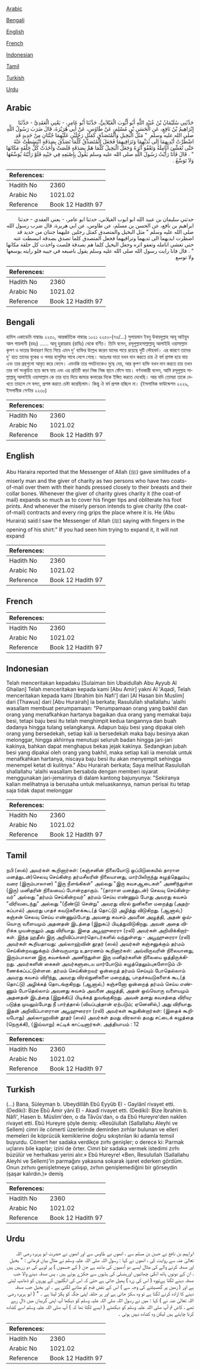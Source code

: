 [Arabic](#arabic)

[Bengali](#bengali)

[English](#english)

[French](#french)

[Indonesian](#indonesian)

[Tamil](#tamil)

[Turkish](#turkish)

[Urdu](#urdu)

## Arabic


<div dir="rtl" lang="ar" style={{fontSize:'larger',backgroundColor:'#f8f9fa',padding:20}}>
حَدَّثَنِي سُلَيْمَانُ بْنُ عُبَيْدِ اللَّهِ أَبُو أَيُّوبَ الْغَيْلاَنِيُّ، حَدَّثَنَا أَبُو عَامِرٍ، - يَعْنِي الْعَقَدِيَّ - حَدَّثَنَا إِبْرَاهِيمُ بْنُ نَافِعٍ، عَنِ الْحَسَنِ بْنِ مُسْلِمٍ، عَنْ طَاوُسٍ، عَنْ أَبِي هُرَيْرَةَ، قَالَ ضَرَبَ رَسُولُ اللَّهِ صلى الله عليه وسلم ‏ "‏ مَثَلَ الْبَخِيلِ وَالْمُتَصَدِّقِ كَمَثَلِ رَجُلَيْنِ عَلَيْهِمَا جُنَّتَانِ مِنْ حَدِيدٍ قَدِ اضْطُرَّتْ أَيْدِيهِمَا إِلَى ثُدَيِّهِمَا وَتَرَاقِيهِمَا فَجَعَلَ الْمُتَصَدِّقُ كُلَّمَا تَصَدَّقَ بِصَدَقَةٍ انْبَسَطَتْ عَنْهُ حَتَّى تُغَشِّيَ أَنَامِلَهُ وَتَعْفُوَ أَثَرَهُ وَجَعَلَ الْبَخِيلُ كُلَّمَا هَمَّ بِصَدَقَةٍ قَلَصَتْ وَأَخَذَتْ كُلُّ حَلْقَةٍ مَكَانَهَا ‏"‏ ‏.‏ قَالَ فَأَنَا رَأَيْتُ رَسُولَ اللَّهِ صلى الله عليه وسلم يَقُولُ بِإِصْبَعِهِ فِي جَيْبِهِ فَلَوْ رَأَيْتَهُ يُوَسِّعُهَا وَلاَ تَوَسَّعُ ‏.‏
</div>
<div style={{backgroundColor:'#f8f9fa',padding:20, marginBottom: 10}}><table> <thead> <tr> <th>References:</th> <th></th> </tr> </thead> <tbody><tr><td>Hadith No</td><td>2360</td></tr><tr><td>Arabic No</td><td>1021.02</td></tr><tr><td>Reference</td><td>Book 12 Hadith 97</td></tr></tbody></table></div>


<div dir="rtl" lang="ar" style={{fontSize:'larger',backgroundColor:'#f8f9fa',padding:20}}>
حدثني سليمان بن عبيد الله ابو ايوب الغيلاني، حدثنا ابو عامر، - يعني العقدي - حدثنا ابراهيم بن نافع، عن الحسن بن مسلم، عن طاوس، عن ابي هريرة، قال ضرب رسول الله صلى الله عليه وسلم " مثل البخيل والمتصدق كمثل رجلين عليهما جنتان من حديد قد اضطرت ايديهما الى ثديهما وتراقيهما فجعل المتصدق كلما تصدق بصدقة انبسطت عنه حتى تغشي انامله وتعفو اثره وجعل البخيل كلما هم بصدقة قلصت واخذت كل حلقة مكانها " . قال فانا رايت رسول الله صلى الله عليه وسلم يقول باصبعه في جيبه فلو رايته يوسعها ولا توسع
</div>
<div style={{backgroundColor:'#f8f9fa',padding:20, marginBottom: 10}}><table> <thead> <tr> <th>References:</th> <th></th> </tr> </thead> <tbody><tr><td>Hadith No</td><td>2360</td></tr><tr><td>Arabic No</td><td>1021.02</td></tr><tr><td>Reference</td><td>Book 12 Hadith 97</td></tr></tbody></table></div>

## Bengali


<div dir="ltr" lang="bn" style={{fontSize:'larger',backgroundColor:'#f8f9fa',padding:20}}>
হাদিস একাডেমি নাম্বারঃ ২২৫০, আন্তর্জাতিক নাম্বারঃ ১০২১ ২২৫০-(৭৬/...) সুলায়মান ইবনু উবায়দুল্লাহ আবূ আইয়ুব আল গায়লানী (রহঃ) ...... আবূ হুরায়রাহ (রাযিঃ) থেকে বর্ণিত। তিনি বলেন, রসূলুল্লাহসাল্লাল্লাহু আলাইহি ওয়াসাল্লাম কৃপণ ও দাতার উদাহরণ দিতে গিয়ে এমন দু' ব্যক্তির উল্লেখ করেন যাদের গায়ে রয়েছে দুটি লৌহবর্ম। এর কারণে তাদের দু' হাত তাদের বুকের ও গলার হাসুলির সাথে লেগে গেছে। অতঃপর দাতা যখন দান করতে চায় ঐ বর্ম প্রশস্ত হয়ে যায় এবং তার গ্রন্থগুলো আবৃত করে ফেলে। এমনকি তার পদচিহ্নকেও মুছে দেয়, আর কৃপণ ব্যক্তি যখন দান করতে চায় তখন তার বর্ম সংকুচিত হয়ে কষে যায় এবং এর প্রতিটি কড়া নিজ নিজ স্থানে ফেঁসে যায়। বর্ণনাকারী বলেন, আমি রসূলুল্লাহ সাল্লাল্লাহু আলাইহি ওয়াসাল্লাম কে তার হাত দিয়ে জামার কলারের দিকে ইঙ্গিত করতে দেখেছি। আর যদি তোমরা তাকে দেখতে তাহলে সে বলত, প্রশস্ত করতে চেষ্টা করেছিলাম। কিন্তু ঐ বর্ম প্রশস্ত হচ্ছিল না। (ইসলামিক ফাউন্ডেশন ২২২৯, ইসলামীক সেন্টার ২২৩০)
</div>
<div style={{backgroundColor:'#f8f9fa',padding:20, marginBottom: 10}}><table> <thead> <tr> <th>References:</th> <th></th> </tr> </thead> <tbody><tr><td>Hadith No</td><td>2360</td></tr><tr><td>Arabic No</td><td>1021.02</td></tr><tr><td>Reference</td><td>Book 12 Hadith 97</td></tr></tbody></table></div>

## English


<div dir="ltr" lang="en" style={{fontSize:'larger',backgroundColor:'#f8f9fa',padding:20}}>
Abu Haraira reported that the Messenger of Allah (ﷺ) gave similitudes of a miserly man and the giver of charity as two persons who have two coats-of-mail over them with their hands pressed closely to their breasts and their collar bones. Whenever the giver of charity gives charity it (the coat-of mail) expands so much as to cover his finger tips and obliterate his foot prints. And whenever the miserly person intends to give charity (the coat-of-mail) contracts and every ring grips the place where it is. He (Abu Huraira) said:I saw the Messenger of Allah (ﷺ) saying with fingers in the opening of his shirt:" If you had seen him trying to expand it, it will not expand
</div>
<div style={{backgroundColor:'#f8f9fa',padding:20, marginBottom: 10}}><table> <thead> <tr> <th>References:</th> <th></th> </tr> </thead> <tbody><tr><td>Hadith No</td><td>2360</td></tr><tr><td>Arabic No</td><td>1021.02</td></tr><tr><td>Reference</td><td>Book 12 Hadith 97</td></tr></tbody></table></div>

## French


<div dir="ltr" lang="fr" style={{fontSize:'larger',backgroundColor:'#f8f9fa',padding:20}}>

</div>
<div style={{backgroundColor:'#f8f9fa',padding:20, marginBottom: 10}}><table> <thead> <tr> <th>References:</th> <th></th> </tr> </thead> <tbody><tr><td>Hadith No</td><td>2360</td></tr><tr><td>Arabic No</td><td>1021.02</td></tr><tr><td>Reference</td><td>Book 12 Hadith 97</td></tr></tbody></table></div>

## Indonesian


<div dir="ltr" lang="id" style={{fontSize:'larger',backgroundColor:'#f8f9fa',padding:20}}>
Telah menceritakan kepadaku [Sulaiman bin Ubaidullah Abu Ayyub Al Ghailan] Telah menceritakan kepada kami [Abu Amir] yakni Al 'Aqadi, Telah menceritakan kepada kami [Ibrahim bin Nafi'] dari [Al Hasan bin Muslim] dari [Thawus] dari [Abu Hurairah] ia berkata; Rasulullah shallallahu 'alaihi wasallam membuat perumpamaan: "Perumpamaan orang yang bakhil dan orang yang menafkahkan hartanya bagaikan dua orang yang memakai baju besi, tetapi baju besi itu telah menghimpit kedua tangannya dan buah dadanya hingga tulang selangkanya. Adapun baju besi yang dipakai oleh orang yang bersedekah, setiap kali ia bersedekah maka baju besinya akan melonggar, hingga akhirnya menutupi seluruh badan hingga jari-jari kakinya, bahkan dapat menghapus bekas jejak kakinya. Sedangkan jubah besi yang dipakai oleh orang yang bakhil, maka setiap kali ia menolak untuk menafkahkan hartanya, niscaya baju besi itu akan menyempit sehingga menempel ketat di kulitnya." Abu Hurairah berkata; Saya melihat Rasulullah shallallahu 'alaihi wasallam bersabda dengan memberi isyarat menggunakan jari-jemarinya di dalam kantong bajunyunya: "Sekiranya kalian melihatnya ia berusaha untuk meluaskannya, namun perisai itu tetap saja tidak dapat melonggar
</div>
<div style={{backgroundColor:'#f8f9fa',padding:20, marginBottom: 10}}><table> <thead> <tr> <th>References:</th> <th></th> </tr> </thead> <tbody><tr><td>Hadith No</td><td>2360</td></tr><tr><td>Arabic No</td><td>1021.02</td></tr><tr><td>Reference</td><td>Book 12 Hadith 97</td></tr></tbody></table></div>

## Tamil


<div dir="ltr" lang="ta" style={{fontSize:'larger',backgroundColor:'#f8f9fa',padding:20}}>
நபி (ஸல்) அவர்கள் கூறினார்கள்: (கஞ்சனின் நிலையோடு ஒப்பிடுகையில் தாராள மனத்துடன்)செலவு செய்கின்ற தர்மசீலரின் நிலையானது, மார்பிலிருந்து கழுத்தெலும்பு வரை (இரும்பாலான) "இரு நீளங்கிகள்" அல்லது "இரு கவசஆடைகள்" அணிந்துள்ள (இரு) மனிதரின் நிலையைப் போன்றதாகும். "(தாராள மனத்துடன்) செலவு செய்கின்றவர்" அல்லது "தர்மம் செய்கின்றவர்" தர்மம் செய்ய எண்ணும் போது அவரது கவசம் "விரிவடைந்து" அல்லது "(நீண்டு) சென்று" அவரது விரல் நுனிகளை மறைத்து (அதற்கப்பால்) அவரது பாதச் சுவடுகளைக்கூட(த் தொட்டு) அழித்து விடுகிறது. (ஆனால்,) கஞ்சன் செலவு செய்ய எண்ணும்போது அவனது கவசம் அவனை அழுத்தி, அதன் ஒவ்வொரு வளையமும் அதனதன் இடத்தை (இறுகப்) பிடித்துவிடுகிறது. அவன் அதை விரிக்க முயன்றாலும் அது விரியாது. இதை அபூஹுரைரா (ரலி) அவர்கள் அறிவிக்கிறார்கள். இந்த ஹதீஸ் இரு அறிவிப்பாளர்தொடர்களில் வந்துள்ளது - அபூஹுரைரா (ரலி) அவர்கள் கூறியதாவது: அல்லாஹ்வின் தூதர் (ஸல்) அவர்கள் கஞ்சனுக்கும் தர்மம் செய்கின்றவனுக்கும் பின்வருமாறு உதாரணம் கூறினார்கள்: அவ்விருவரின் நிலையானது, இரும்பாலான இரு கவசங்கள் அணிந்துள்ள இரு மனிதர்களின் நிலையை ஒத்திருக்கிறது. அவர்களின் கைகள் அவர்களுடைய மார்போடும் கழுத்தெலும்புகளோடும் பிணைக்கப்பட்டுள்ளன. தர்மம் செய்கின்றவர் ஒன்றைத் தர்மம் செய்யும் போதெல்லாம் அவரது கவசம் விரிந்து, அவரது விரல்நுனிகளை மறைத்து, பாதச்சுவடுகளைக் கூட(த் தொட்டு) அழிக்கத் தொடங்குகிறது. (ஆனால்,) கஞ்சனோ ஒன்றைத் தர்மம் செய்ய எண்ணும் போதெல்லாம் அவனது கவசம் அவனை அழுத்தி, அதன் ஒவ்வொரு வளையமும் அதனதன் இடத்தை (இறுக்கிப்) பிடிக்கத் துவங்குகிறது. அவன் தனது கவசத்தை விரிவுபடுத்த முயலும்போது நீ பார்த்தால் (வியப்புத்தான் ஏற்படும்; ஏனெனில்,) அது விரியாது. இதன் அறிவிப்பாளரான அபூஹுரைரா (ரலி) அவர்கள் கூறுகின்றார்கள்: (இதைக் கூறியபோது) அல்லாஹவின் தூதர் (ஸல்) அவர்கள் தமது விரலால் தமது சட்டைக் கழுத்தை (நெருக்கி), (இவ்வாறு) சுட்டிக் காட்டினார்கள். அத்தியாயம் : 12
</div>
<div style={{backgroundColor:'#f8f9fa',padding:20, marginBottom: 10}}><table> <thead> <tr> <th>References:</th> <th></th> </tr> </thead> <tbody><tr><td>Hadith No</td><td>2360</td></tr><tr><td>Arabic No</td><td>1021.02</td></tr><tr><td>Reference</td><td>Book 12 Hadith 97</td></tr></tbody></table></div>

## Turkish


<div dir="ltr" lang="tr" style={{fontSize:'larger',backgroundColor:'#f8f9fa',padding:20}}>
(…) Bana, Süleyman b. Ubeydillâh Ebû Eyyûb El - Gaylânî rivayet etti. (Dediki): Bize Ebû Âmir yâni El - Akadî rivayet etti. (Dediki): Bize İbrahim b. Nâfi', Hasen b. Müslim'den, o da Tâvûs'dan, o da Ebû Hureyre'den naklen rivayet etti. Ebû Hureyre şöyle demiş: «Resûlullah (Sallallahu Aleyhi ve Sellem) cimri ile cömerti üzerlerinde demirden zırhlar bulunan ve elleri memeleri ile köprücük kemiklerine doğru sıkıştırılan iki adamla temsil buyurdu. Cömert her sadaka verdikçe zırhı genişler; o derece ki: Parmak uçlarını bile kaplar; izini de örter. Cimri bir sadaka vermek istedimi zırhı büzülür ve herhalkası yerini alır.» Ebû Hureyre! «Ben, Resulullah (Sallallahu Aleyhi ve Sellem)'in parmağını yakasına sokarak işaret ederken gördüm. Onun zırhını genişletmeye çalışıp, zırhın genişlemediğini bir görseydin (şaşar kalırdın.)» demiş
</div>
<div style={{backgroundColor:'#f8f9fa',padding:20, marginBottom: 10}}><table> <thead> <tr> <th>References:</th> <th></th> </tr> </thead> <tbody><tr><td>Hadith No</td><td>2360</td></tr><tr><td>Arabic No</td><td>1021.02</td></tr><tr><td>Reference</td><td>Book 12 Hadith 97</td></tr></tbody></table></div>

## Urdu


<div dir="rtl" lang="ur" style={{fontSize:'larger',backgroundColor:'#f8f9fa',padding:20}}>
ابراہیم بن نافع نے حسن بن مسلم سے ، انھوں نے طاوس سے اور انھوں نے حضرت ابو ہریرہ رضی اللہ تعالیٰ عنہ سے روایت کی ، انھوں نے کہا : رسول اللہ صلی اللہ علیہ وسلم نے مثال بیان فرمائی : " بخیل اور صدقہ کرنے والے کی مثال ایسے دو آدمیوں کی مانند ہے جن ( کے جسموں ) پر لوہے کی دو زرہیں ہیں ، ان کے دونوں ہاتھ انکی چھاتیوں اورہنسلی کی ہڈیوں سے جکڑے ہوئے ہیں ، پس صدقہ دینے والا جب صدقہ دینے لگتا ہےتووہ ( اس کی زرہ ) پھیل جاتی ہے حتیٰ کہ اس کی انگلیوں کے پوروں کو ڈھانپ لیتی ہے اور ( زمین پر گھسیٹنے کی وجہ سے ) اس کے نقش قدم کو مٹانے لگتی ہے ۔ اور بخیل جب صدقہ دینے کا ارادہ کرنے لگتا ہے تو وہ سکڑ جاتی ہے اور ہر حلقہ اپنی جگہ کو پکڑ لیتا ہے ۔ " ( ابو ہریرہ رضی اللہ تعالیٰ عنہ نے ) کہا : میں نے رسول اللہ صلی اللہ علیہ وسلم کو دیکھا آپ اپنی گریبان میں ڈال رہے تھے ، کاش تم آپ صلی اللہ علیہ وسلم کو دیکھتے ( ایسے لگتا تھا کہ ) آپ صلی اللہ علیہ وسلم اسے کشادہ کرنا چاہتے ہیں لیکن وہ کشادہ نہیں ہوتی ۔
</div>
<div style={{backgroundColor:'#f8f9fa',padding:20, marginBottom: 10}}><table> <thead> <tr> <th>References:</th> <th></th> </tr> </thead> <tbody><tr><td>Hadith No</td><td>2360</td></tr><tr><td>Arabic No</td><td>1021.02</td></tr><tr><td>Reference</td><td>Book 12 Hadith 97</td></tr></tbody></table></div>